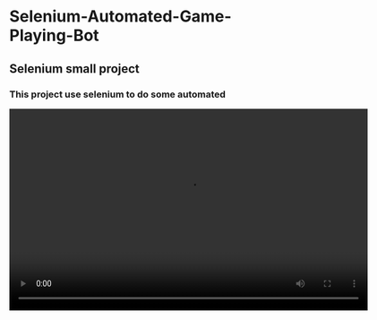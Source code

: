 # Selenium-Automated-Game-Playing-Bot
## Selenium small project

### This project use selenium to do some automated

<video width="640" height="360" controls>
  <source src="./demo_video.mov" type="video/quicktime">
</video>
